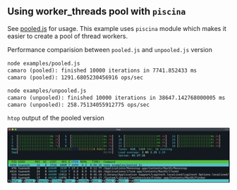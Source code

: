 ## Using worker_threads pool with `piscina`

See [pooled.js](pooled.js) for usage. This example uses `piscina` module which makes it easier to create a pool of thread workers.

Performance comparision between `pooled.js` and `unpooled.js` version

```
node examples/pooled.js                               
camaro (pooled): finished 10000 iterations in 7741.852433 ms
camaro (pooled): 1291.6805230456916 ops/sec
```

```
node examples/unpooled.js
camaro (unpooled): finished 10000 iterations in 38647.142768000005 ms
camaro (unpooled): 258.75134055912775 ops/sec
```

`htop` output of the pooled version

![](htop-pooled.jpg)